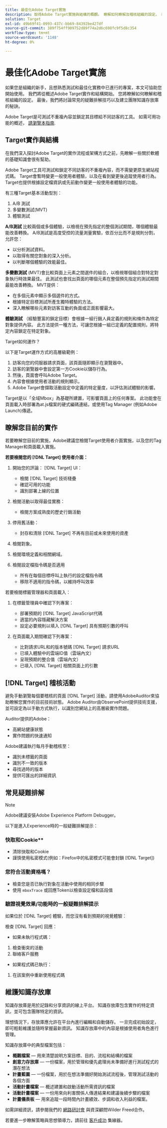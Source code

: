 ```yaml
---
title: 最佳化Adobe Target實施
description: 取得Adobe Target實施與結構的概觀。 瞭解如何瞭解及稽核組織的設定。 瞭解為團隊建立知識存放庫的常見疑難排解技巧和提示。
solution: Target
exl-id: 49b69f41-0993-437c-bb69-84392be427df
source-git-commit: 389f754ff909752d89f74a2d6c698fc9f5d8c354
workflow-type: tm+mt
source-wordcount: '1148'
ht-degree: 0%

---
```


# 最佳化Adobe Target實施

如果您是組織的新手，且想熟悉測試和最佳化實務中已進行的專案，本文可協助您開始使用。 我們將從概述Adobe Target實作和結構開始。 您將瞭解如何瞭解和稽核組織的設定。 最後，我們將討論常見的疑難排解技巧以及建立團隊知識存放庫的秘訣。

Adobe Target是可測試不重複內容並鎖定其目標給不同訪客的工具。 如需可用功能的概述， [請瀏覽本指南](https://experienceleague.adobe.com/docs/target/using/introduction/intro.html?lang=en).

## Target實作與結構

在我們深入探討Adobe Target的實作流程或架構方式之前，先瞭解一些關於軟體的基礎知識會很有幫助。

Adobe Target工具可測試和鎖定不同訪客的不重複內容，而不需變更原生網站程式碼。 Target會暫時變更一般使用者體驗，以及在看到變更後追蹤使用者行為。 Target也提供根據設定檔資訊或先前動作變更一般使用者體驗的功能。

有三種Target基本活動型別：

1. A/B 測試
2. 多變數測試(MVT)
3. 體驗測試

**A/B測試** 比較兩個或多個體驗，以檢視在預先指定的整個測試期間，哪個體驗最能改善轉換。 A/B測試是高度受控的流量測量實驗，依百分比而不是規則分割，允許您：

* 以分析測試資料。
* 以取得有關您對象的深入分析。
* 以判斷哪個體驗的效能最佳。

**多變數測試** (MVT)會比較頁面上元素之間選件的組合，以檢視哪個組合對特定對象執行時效果最佳。 此測試也會找出頁面的哪個元素在整個預先指定的測試期間最能改善轉換。 MVT提供：

* 在多個元素中顯示多個選件的方式。
* 根據特定目標測試所產生獨特體驗的方法。
* 深入瞭解哪些元素對訪客互動的負面或正面影響最大。

**體驗測試** （經驗豐富的鎖定目標）會根據一組行銷人員定義的規則和條件為特定對象提供內容。 此方法提供一種方法，可讓您根據一組已定義的配置規則，將特定內容鎖定在特定對象。

Target如何運作？

以下是Target運作方式的高層級範例：

1. 訪客向您的伺服器請求頁面，該頁面隨即顯示在瀏覽器中。
1. 訪客的瀏覽器中會設定第一方Cookie以儲存行為。
1. 然後，頁面會呼叫Adobe Target。
1. 內容會根據使用者活動的規則顯示。
1. Adobe Target會擷取活動設定中定義的特定量度，以評估測試體驗的影響。

Target是以「全域Mbox」為基礎所建置，可影響頁面上的任何專案。 此功能會在頁面載入時部署為at.js檔案的硬式編碼連結，或使用Tag Manager (例如Adobe Launch)傳遞。

## 瞭解您目前的實作

若要瞭解您目前的實施，Adobe建議您檢閱Target使用者介面實施，以及您的Tag Manager和頁面載入實施。

**若要檢閱您的 [!DNL Target] 使用者介面：**

1. 開始您的評論： [!DNL Target] UI：

   * 檢閱 [!DNL Target] 技術棧疊
   * 確認可用的功能
   * 識別部署上線的位置

1. 檢閱活動以取得最佳實務：

   * 檢閱方案成熟度的歷史行銷活動

1. 停用舊活動：

   * 封存和清除 [!DNL Target] 不再有目前或未來使用的資產

1. 檢閱對象。

1. 檢閱環境定義和相關網域。

1. 檢閱設定檔指令碼是否適用

   * 所有在每個目標呼叫上執行的設定檔指令碼
   * 移除不適用的指令碼，以維持呼叫效率

若要檢閱標籤管理器和頁面載入：

1. 在標籤管理員中確認下列專案：

   * 部署預期的 [!DNL Target] JavaScript代碼
   * 適當的內容隱藏解決方案
   * 設定必要規則以填入 [!DNL Target] 具有預期引數的呼叫

1. 在頁面載入期間確認下列專案：

   * 比對請求URL和的版本號碼 [!DNL Target] 請求URL
   * 已填入體驗中的雲端ID值（雲端內文）
   * 呈現預期的整合值（雲端內文）
   * 已填入 [!DNL Target] 相關頁面上的引數

## [!DNL Target] 稽核活動

避免手動瀏覽每個要稽核的頁面 [!DNL Target] 活動，請使用AdobeAuditor來協助瞭解您實作的目前技術狀態。 Adobe Auditor由ObservePoint提供技術支援，並可設定為以手動方式執行，以識別您網站上的高層級實作問題。

Auditor提供的Adobe：

* 高網站健康狀態
* 實作問題的快速通知

Adobe建議執行每月手動稽核至：

* 識別未標籤的頁面
* 識別不一致的版本
* 尋找過時的版本
* 提供可匯出的詳細資訊

## 常見疑難排解

>[!NOTE]
>
>Adobe建議安裝Adobe Experience Platform Debugger。

以下是進入Experience時的一般疑難排解提示：

### 快取和Cookie**

* 清除快取和Cookie
* 謹慎使用私密模式(例如：Firefox中的私密模式可能會封鎖 [!DNL Target])

### 您符合活動資格嗎？

* 檢查您是否已執行對象在活動中使用的相同步驟
* 使用 `mboxTrace` 或回應Token以檢查設定檔和區段值

### 驗證視覺效果/功能時的一般疑難排解提示

如果位於 [!DNL Target] 體驗，而您沒有看到預期的視覺體驗：

檢查 [!DNL Target] 回應：

* 如果未執行程式碼：

1. 檢查衝突的活動
1. 聯絡客戶服務

* 如果程式碼已執行：

1. 在該案例中重新使用程式碼

## 維護知識存放庫

知識存放庫是用於記錄和分享資訊的線上平台。 知識存放庫包含實作的特定資訊，並可包含團隊特定的資訊。

理想情況下，存放庫應允許在平台內進行編輯和自動儲存。 一旦完成初始設定，即可輕鬆維護並隨時掌握最新資訊。 知識存放庫中的內容是根據使用者角色進行管理。

知識存放庫中的典型檔案包括：

* **概觀檔案**  — 用來清楚說明方案目標、目的、流程和結構的檔案
* **創意力存放庫**  — 一份檔案，用於管理和優先處理尚未準備好進行測試程式的潛在想法
* **計畫藍圖**  — 一份檔案，用於在想法準備好開始測試流程後，管理測試活動的各個方面
* **活動計畫檔案**  — 概述建置和啟動活動所需資訊的檔案
* **活動計畫檔案**  — 一份用來向利害關係人傳達結果和建議後續步驟的檔案
* **計畫儀表板**  — 用來追蹤一段時間內計畫績效、步調和收入利益的檔案。

如需詳細資訊，請參閱我們的 [網路研討會](https://adobecustomersuccess.adobeconnect.com/p4p7xlp7dh42mp4/) 與資深顧問Wilder Freed合作。

若要進一步瞭解策略與思想領導力，請前往 [客戶成功](https://experienceleague.adobe.com/docs/customer-success/customer-success/overview.html) 集線器。
